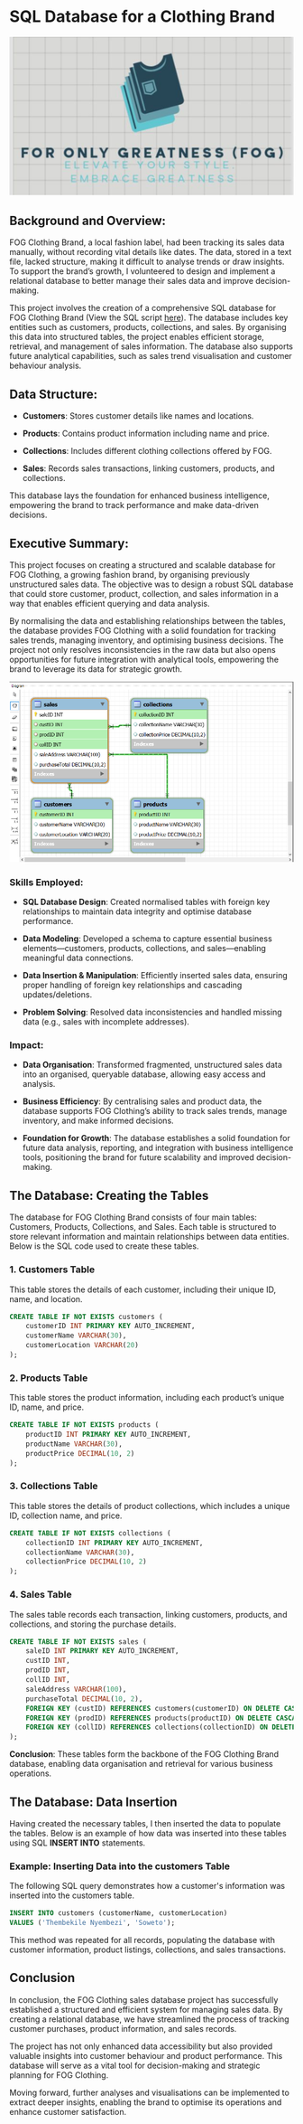 # SQL Database for a Clothing Brand

<p align="center">
<img src="fogtee.jpg">
</p>

## Background and Overview:

FOG Clothing Brand, a local fashion label, had been tracking its sales data manually, without recording vital details like dates. The data, stored in a text file, lacked structure, making it difficult to analyse trends or draw insights. To support the brand’s growth, I volunteered to design and implement a relational database to better manage their sales data and improve decision-making.

This project involves the creation of a comprehensive SQL database for FOG Clothing Brand (View the SQL script [here](https://github.com/Xola-lab/SQL-Database-Project/blob/main/fog%20db.sql)). The database includes key entities such as customers, products, collections, and sales. By organising this data into structured tables, the project enables efficient storage, retrieval, and management of sales information. The database also supports future analytical capabilities, such as sales trend visualisation and customer behaviour analysis.

## Data Structure:

- **Customers**: Stores customer details like names and locations.

- **Products**: Contains product information including name and price.

- **Collections**: Includes different clothing collections offered by FOG.

- **Sales**: Records sales transactions, linking customers, products, and collections.


This database lays the foundation for enhanced business intelligence, empowering the brand to track performance and make data-driven decisions.

## Executive Summary:

This project focuses on creating a structured and scalable database for FOG Clothing, a growing fashion brand, by organising previously unstructured sales data. The objective was to design a robust SQL database that could store customer, product, collection, and sales information in a way that enables efficient querying and data analysis.

By normalising the data and establishing relationships between the tables, the database provides FOG Clothing with a solid foundation for tracking sales trends, managing inventory, and optimising business decisions. The project not only resolves inconsistencies in the raw data but also opens opportunities for future integration with analytical tools, empowering the brand to leverage its data for strategic growth.


<p align="center">
<img src="Sales ERD.png">
</p>

### Skills Employed:

- **SQL Database Design**: Created normalised tables with foreign key relationships to maintain data integrity and optimise database performance.

- **Data Modeling**: Developed a schema to capture essential business elements—customers, products, collections, and sales—enabling meaningful data connections.

- **Data Insertion & Manipulation**: Efficiently inserted sales data, ensuring proper handling of foreign key relationships and cascading updates/deletions.

- **Problem Solving**: Resolved data inconsistencies and handled missing data (e.g., sales with incomplete addresses).

### Impact:

- **Data Organisation**: Transformed fragmented, unstructured sales data into an organised, queryable database, allowing easy access and analysis.

- **Business Efficiency**: By centralising sales and product data, the database supports FOG Clothing’s ability to track sales trends, manage inventory, and make informed decisions.

- **Foundation for Growth**: The database establishes a solid foundation for future data analysis, reporting, and integration with business intelligence tools, positioning the brand for future scalability and improved decision-making.

## The Database: Creating the Tables

The database for FOG Clothing Brand consists of four main tables: Customers, Products, Collections, and Sales. Each table is structured to store relevant information and maintain relationships between data entities. Below is the SQL code used to create these tables.

### 1. **Customers** Table

This table stores the details of each customer, including their unique ID, name, and location.

```sql
CREATE TABLE IF NOT EXISTS customers (
    customerID INT PRIMARY KEY AUTO_INCREMENT,
    customerName VARCHAR(30),
    customerLocation VARCHAR(20)
);
```

### 2. **Products** Table

This table stores the product information, including each product’s unique ID, name, and price.

```sql
CREATE TABLE IF NOT EXISTS products (
    productID INT PRIMARY KEY AUTO_INCREMENT,
    productName VARCHAR(30),
    productPrice DECIMAL(10, 2)
);
```

### 3. **Collections** Table

This table stores the details of product collections, which includes a unique ID, collection name, and price.

```sql
CREATE TABLE IF NOT EXISTS collections (
    collectionID INT PRIMARY KEY AUTO_INCREMENT,
    collectionName VARCHAR(30),
    collectionPrice DECIMAL(10, 2)
);
```
### 4. **Sales** Table

The sales table records each transaction, linking customers, products, and collections, and storing the purchase details.

```sql
CREATE TABLE IF NOT EXISTS sales (
    saleID INT PRIMARY KEY AUTO_INCREMENT,
    custID INT,
    prodID INT,
    collID INT,
    saleAddress VARCHAR(100),
    purchaseTotal DECIMAL(10, 2),
    FOREIGN KEY (custID) REFERENCES customers(customerID) ON DELETE CASCADE ON UPDATE CASCADE,
    FOREIGN KEY (prodID) REFERENCES products(productID) ON DELETE CASCADE ON UPDATE CASCADE,
    FOREIGN KEY (collID) REFERENCES collections(collectionID) ON DELETE CASCADE ON UPDATE CASCADE
);
```
**Conclusion**: These tables form the backbone of the FOG Clothing Brand database, enabling data organisation and retrieval for various business operations.

## The Database: Data Insertion

Having created the necessary tables, I then inserted the data to populate the tables. Below is an example of how data was inserted into these tables using SQL **INSERT INTO** statements.

### Example: Inserting Data into the **customers** Table

The following SQL query demonstrates how a customer's information was inserted into the customers table.

```sql
INSERT INTO customers (customerName, customerLocation)
VALUES ('Thembekile Nyembezi', 'Soweto');
```
This method was repeated for all records, populating the database with customer information, product listings, collections, and sales transactions.

## Conclusion

In conclusion, the FOG Clothing sales database project has successfully established a structured and efficient system for managing sales data. By creating a relational database, we have streamlined the process of tracking customer purchases, product information, and sales records.

The project has not only enhanced data accessibility but also provided valuable insights into customer behaviour and product performance. This database will serve as a vital tool for decision-making and strategic planning for FOG Clothing. 

Moving forward, further analyses and visualisations can be implemented to extract deeper insights, enabling the brand to optimise its operations and enhance customer satisfaction.
